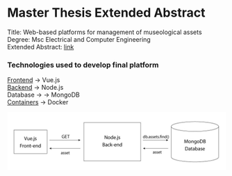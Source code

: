 # Master Thesis Extended Abstract

Title: Web-based platforms for management of museological assets  
Degree: Msc Electrical and Computer Engineering  
Extended Abstract: [link](https://github.com/DuarteDx/Thesis-Extended-Abstract/blob/master/Thesis_Extended_Abstract.pdf)

### Technologies used to develop final platform

[Frontend](https://github.com/DuarteDx/CollectorIST-frontend) -> Vue.js  
[Backend](https://github.com/DuarteDx/CollectorIST-backend) -> Node.js  
Database -> -> MongoDB  
[Containers](https://github.com/DuarteDx/CollectorIST-docker) -> Docker  


![Architecture](https://github.com/DuarteDx/Thesis-Extended-Abstract/blob/master/images/Frontend/getAssetExample.jpg)
